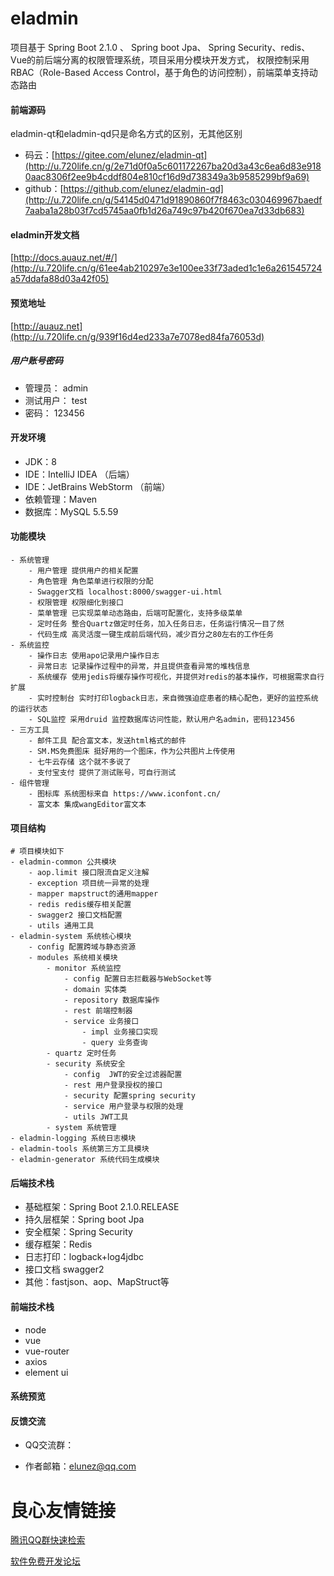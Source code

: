 # eladmin

项目基于 Spring Boot 2.1.0 、 Spring boot Jpa、 Spring Security、redis、Vue的前后端分离的权限管理系统，项目采用分模块开发方式， 权限控制采用 RBAC（Role-Based Access Control，基于角色的访问控制），前端菜单支持动态路由

#### 前端源码
eladmin-qt和eladmin-qd只是命名方式的区别，无其他区别
- 码云：[https://gitee.com/elunez/eladmin-qt](http://u.720life.cn/g/2e71d0f0a5c601172267ba20d3a43c6ea6d83e9180aac8306f2ee9b4cddf804e810cf16d9d738349a3b9585299bf9a69) 
- github：[https://github.com/elunez/eladmin-qd](http://u.720life.cn/g/54145d0471d91890860f7f8463c030469967baedf7aaba1a28b03f7cd5745aa0fb1d26a749c97b420f670ea7d33db683) 

#### eladmin开发文档
[http://docs.auauz.net/#/](http://u.720life.cn/g/61ee4ab210297e3e100ee33f73aded1c1e6a261545724a57ddafa88d03a42f05) 

#### 预览地址
[http://auauz.net](http://u.720life.cn/g/939f16d4ed233a7e7078ed84fa76053d) 

##### 用户账号密码

- 管理员： admin
- 测试用户： test
- 密码： 123456

#### 开发环境

- JDK：8
- IDE：IntelliJ IDEA （后端）
- IDE：JetBrains WebStorm  （前端）
- 依赖管理：Maven
- 数据库：MySQL 5.5.59

#### 功能模块
```
- 系统管理
    - 用户管理 提供用户的相关配置
    - 角色管理 角色菜单进行权限的分配
    - Swagger文档 localhost:8000/swagger-ui.html
    - 权限管理 权限细化到接口
    - 菜单管理 已实现菜单动态路由，后端可配置化，支持多级菜单
    - 定时任务 整合Quartz做定时任务，加入任务日志，任务运行情况一目了然
    - 代码生成 高灵活度一键生成前后端代码，减少百分之80左右的工作任务
- 系统监控
    - 操作日志 使用apo记录用户操作日志
    - 异常日志 记录操作过程中的异常，并且提供查看异常的堆栈信息
    - 系统缓存 使用jedis将缓存操作可视化，并提供对redis的基本操作，可根据需求自行扩展
    - 实时控制台 实时打印logback日志，来自微强迫症患者的精心配色，更好的监控系统的运行状态
    - SQL监控 采用druid 监控数据库访问性能，默认用户名admin，密码123456
- 三方工具
    - 邮件工具 配合富文本，发送html格式的邮件
    - SM.MS免费图床 挺好用的一个图床，作为公共图片上传使用
    - 七牛云存储 这个就不多说了
    - 支付宝支付 提供了测试账号，可自行测试
- 组件管理
    - 图标库 系统图标来自 https://www.iconfont.cn/
    - 富文本 集成wangEditor富文本
```
#### 项目结构
```
# 项目模块如下
- eladmin-common 公共模块
    - aop.limit 接口限流自定义注解
    - exception 项目统一异常的处理
    - mapper mapstruct的通用mapper
    - redis redis缓存相关配置
    - swagger2 接口文档配置
    - utils 通用工具
- eladmin-system 系统核心模块
	- config 配置跨域与静态资源
	- modules 系统相关模块
		- monitor 系统监控
		    - config 配置日志拦截器与WebSocket等
		    - domain 实体类
		    - repository 数据库操作
		    - rest 前端控制器
		    - service 业务接口
		        - impl 业务接口实现
		        - query 业务查询
        - quartz 定时任务
        - security 系统安全
	        - config  JWT的安全过滤器配置
		    - rest 用户登录授权的接口
		    - security 配置spring security
		    - service 用户登录与权限的处理
		    - utils JWT工具
    	- system 系统管理
- eladmin-logging 系统日志模块
- eladmin-tools 系统第三方工具模块
- eladmin-generator 系统代码生成模块
```
#### 后端技术栈

- 基础框架：Spring Boot 2.1.0.RELEASE
- 持久层框架：Spring boot Jpa
- 安全框架：Spring Security
- 缓存框架：Redis
- 日志打印：logback+log4jdbc
- 接口文档 swagger2
- 其他：fastjson、aop、MapStruct等

#### 前端技术栈
- node
- vue
- vue-router
- axios
- element ui

#### 系统预览
 
     
           
           
     
     
           
           
     
     
           
           
     
     
           
		   
     
     
           
     
 

#### 反馈交流

- QQ交流群：   

- 作者邮箱：elunez@qq.com



 # 良心友情链接

[腾讯QQ群快速检索](http://u.720life.cn/s/8cf73f7c)

[软件免费开发论坛](http://u.720life.cn/s/bbb01dc0)